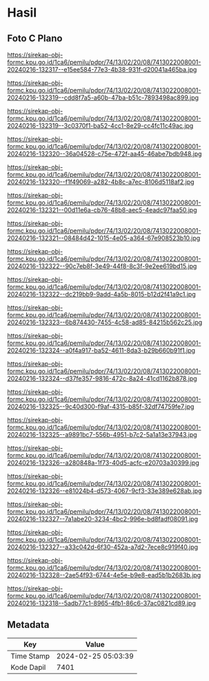 # Hasil

## Foto C Plano

https://sirekap-obj-formc.kpu.go.id/1ca6/pemilu/pdpr/74/13/02/20/08/7413022008001-20240216-132317--e15ee584-77e3-4b38-931f-d20041a465ba.jpg

https://sirekap-obj-formc.kpu.go.id/1ca6/pemilu/pdpr/74/13/02/20/08/7413022008001-20240216-132319--cdd8f7a5-a60b-47ba-b51c-7893498ac899.jpg

https://sirekap-obj-formc.kpu.go.id/1ca6/pemilu/pdpr/74/13/02/20/08/7413022008001-20240216-132319--3c0370f1-ba52-4cc1-8e29-cc4fc11c49ac.jpg

https://sirekap-obj-formc.kpu.go.id/1ca6/pemilu/pdpr/74/13/02/20/08/7413022008001-20240216-132320--36a04528-c75e-472f-aa45-46abe7bdb948.jpg

https://sirekap-obj-formc.kpu.go.id/1ca6/pemilu/pdpr/74/13/02/20/08/7413022008001-20240216-132320--f1f49069-a282-4b8c-a7ec-8106d5118af2.jpg

https://sirekap-obj-formc.kpu.go.id/1ca6/pemilu/pdpr/74/13/02/20/08/7413022008001-20240216-132321--00d11e6a-cb76-48b8-aec5-4eadc97faa50.jpg

https://sirekap-obj-formc.kpu.go.id/1ca6/pemilu/pdpr/74/13/02/20/08/7413022008001-20240216-132321--08484d42-1015-4e05-a364-67e908523b10.jpg

https://sirekap-obj-formc.kpu.go.id/1ca6/pemilu/pdpr/74/13/02/20/08/7413022008001-20240216-132322--90c7eb8f-3e49-44f8-8c3f-9e2ee619bd15.jpg

https://sirekap-obj-formc.kpu.go.id/1ca6/pemilu/pdpr/74/13/02/20/08/7413022008001-20240216-132322--dc219bb9-9add-4a5b-8015-b12d2f41a9c1.jpg

https://sirekap-obj-formc.kpu.go.id/1ca6/pemilu/pdpr/74/13/02/20/08/7413022008001-20240216-132323--6b874430-7455-4c58-ad85-84215b562c25.jpg

https://sirekap-obj-formc.kpu.go.id/1ca6/pemilu/pdpr/74/13/02/20/08/7413022008001-20240216-132324--a0f4a917-ba52-4611-8da3-b29b660b91f1.jpg

https://sirekap-obj-formc.kpu.go.id/1ca6/pemilu/pdpr/74/13/02/20/08/7413022008001-20240216-132324--d37fe357-9816-472c-8a24-41cd1162b878.jpg

https://sirekap-obj-formc.kpu.go.id/1ca6/pemilu/pdpr/74/13/02/20/08/7413022008001-20240216-132325--9c40d300-f9af-4315-b85f-32df74759fe7.jpg

https://sirekap-obj-formc.kpu.go.id/1ca6/pemilu/pdpr/74/13/02/20/08/7413022008001-20240216-132325--a9891bc7-556b-4951-b7c2-5a1a13e37943.jpg

https://sirekap-obj-formc.kpu.go.id/1ca6/pemilu/pdpr/74/13/02/20/08/7413022008001-20240216-132326--a280848a-1f73-40d5-acfc-e20703a30399.jpg

https://sirekap-obj-formc.kpu.go.id/1ca6/pemilu/pdpr/74/13/02/20/08/7413022008001-20240216-132326--e81024b4-d573-4067-9cf3-33e389e628ab.jpg

https://sirekap-obj-formc.kpu.go.id/1ca6/pemilu/pdpr/74/13/02/20/08/7413022008001-20240216-132327--7a1abe20-3234-4bc2-996e-bd8fadf08091.jpg

https://sirekap-obj-formc.kpu.go.id/1ca6/pemilu/pdpr/74/13/02/20/08/7413022008001-20240216-132327--a33c042d-6f30-452a-a7d2-7ece8c919f40.jpg

https://sirekap-obj-formc.kpu.go.id/1ca6/pemilu/pdpr/74/13/02/20/08/7413022008001-20240216-132328--2ae54f93-6744-4e5e-b9e8-ead5b1b2683b.jpg

https://sirekap-obj-formc.kpu.go.id/1ca6/pemilu/pdpr/74/13/02/20/08/7413022008001-20240216-132318--5adb77c1-8965-4fb1-86c6-37ac0821cd89.jpg


## Metadata

| Key        | Value               |
| ---------- | ------------------- |
| Time Stamp | 2024-02-25 05:03:39 |
| Kode Dapil | 7401                |



